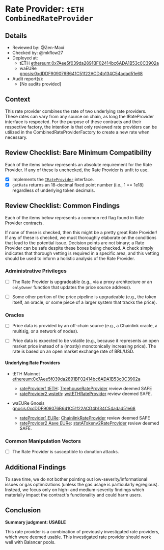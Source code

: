 # Rate Provider: `tETH CombinedRateProvider`

## Details
- Reviewed by: @Zen-Maxi
- Checked by: @mkflow27
- Deployed at:
    - tETH [ethereum:0x7Aee5f039da2891BF02414bc6ADA1B53c0C3902a](https://etherscan.io/address/0x7Aee5f039da2891BF02414bc6ADA1B53c0C3902a#code)
    - waEURe [gnosis:0xdDDF909076B641C51f22ACD4b134C54adad51e68](https://gnosisscan.io/address/0xdDDF909076B641C51f22ACD4b134C54adad51e68#code)
- Audit report(s):
    - [No audits provided]

## Context
This rate provider combines the rate of two underlying rate providers. These rates can vary from any source on chain, as long the IRateProvider interface is respected. For the purpose of these contracts and their respective factory, the intention is that only reviewed rate providers can be utilized in the CombinedRateProviderFactory to create a new rate when necessary.

## Review Checklist: Bare Minimum Compatibility
Each of the items below represents an absolute requirement for the Rate Provider. If any of these is unchecked, the Rate Provider is unfit to use.

- [x] Implements the [`IRateProvider`](https://github.com/balancer/balancer-v2-monorepo/blob/bc3b3fee6e13e01d2efe610ed8118fdb74dfc1f2/pkg/interfaces/contracts/pool-utils/IRateProvider.sol) interface.
- [x] `getRate` returns an 18-decimal fixed point number (i.e., 1 == 1e18) regardless of underlying token decimals.

## Review Checklist: Common Findings
Each of the items below represents a common red flag found in Rate Provider contracts.

If none of these is checked, then this might be a pretty great Rate Provider! If any of these is checked, we must thoroughly elaborate on the conditions that lead to the potential issue. Decision points are not binary; a Rate Provider can be safe despite these boxes being checked. A check simply indicates that thorough vetting is required in a specific area, and this vetting should be used to inform a holistic analysis of the Rate Provider.

### Administrative Privileges
- [ ] The Rate Provider is upgradeable (e.g., via a proxy architecture or an `onlyOwner` function that updates the price source address).

- [ ] Some other portion of the price pipeline is upgradeable (e.g., the token itself, an oracle, or some piece of a larger system that tracks the price).

### Oracles
- [ ] Price data is provided by an off-chain source (e.g., a Chainlink oracle, a multisig, or a network of nodes).

- [ ] Price data is expected to be volatile (e.g., because it represents an open market price instead of a (mostly) monotonically increasing price). The rate is based on an open market exchange rate of BRL/USD.

#### Underlying Rate Providers

- tETH Mainnet [ethereum:0x7Aee5f039da2891BF02414bc6ADA1B53c0C3902a](https://etherscan.io/address/0x7Aee5f039da2891BF02414bc6ADA1B53c0C3902a#code)
    - [rateProvider1 tETH](https://etherscan.io/address/0x7C53f86d9a6B01821F916802A7606E9255DfE4e2): [TreehouseRateProvider](https://github.com/balancer/code-review/blob/main/rate-providers/TreehouseRateProvider.md) review deemed SAFE
    - [rateProvider2 wsteth](https://etherscan.io/address/0x72D07D7DcA67b8A406aD1Ec34ce969c90bFEE768): [wstETHRateProvider](https://github.com/balancer/code-review/blob/main/rate-providers/wstethRateProvider.md) review deemed SAFE.
    
- waEURe Gnosis [gnosis:0xdDDF909076B641C51f22ACD4b134C54adad51e68](https://gnosisscan.io/address/0xdDDF909076B641C51f22ACD4b134C54adad51e68#code)
    - [rateProvider1 EURe](https://gnosisscan.io/address/0xe7511f6e5c593007ea8a7f52af4b066333765e03): [ChainlinkRateProvider](https://github.com/balancer/code-review/blob/main/rate-providers/ChainLinkRateProvider.md) review deemed SAFE
    - [rateProvider2 Aave EURe](https://gnosisscan.io/address/0x79FE0750bE76913E83a0f0EB60ba1Ab7FA6FdA5D#code): [statATokenv2RateProvider](https://github.com/balancer/code-review/blob/main/rate-providers/statATokenv2RateProvider.md) review deemed SAFE.
 
### Common Manipulation Vectors
- [ ] The Rate Provider is susceptible to donation attacks.

## Additional Findings
To save time, we do not bother pointing out low-severity/informational issues or gas optimizations (unless the gas usage is particularly egregious). Instead, we focus only on high- and medium-severity findings which materially impact the contract's functionality and could harm users.

## Conclusion
**Summary judgment: USABLE**

This rate provider is a combination of previously investigated rate providers, which were deemed usable. This investigated rate provider should work well with Balancer pools. 
